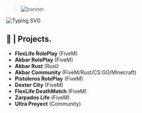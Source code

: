 > ![banner](https://i.imgur.com/eZadmyF.jpg)

 ![Typing SVG](https://readme-typing-svg.herokuapp.com/?lines=FiveM+Developer+🐌;Front+End+Developer+🌖;IM+MAXI!+✨)

## 💼 | Projects.

- **FlexLife RolePlay** (FiveM)
- **Akbar RolePlay** (FiveM)
- **Akbar Rust** (Rust)
- **Akbar Community** (FiveM/Rust/CS:GO/Minecraft)
- **Pistoleros RolePlay** (FiveM)
- **Dexter City** (FiveM)
- **FlexLife DeathMatch** (FiveM)
- **Zarpados Life** (FiveM)
- **Ultra Proyect** (Community)
